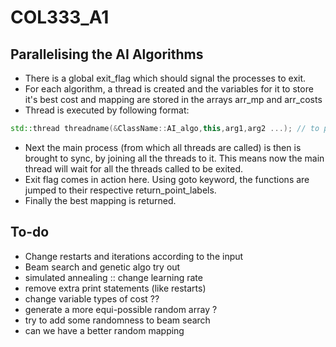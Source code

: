 # COL333_A1

## Parallelising the AI Algorithms 
 - There is a global exit_flag which should signal the processes to exit.
 - For each algorithm, a thread is created and the variables for it to store it's best cost and mapping are stored in the arrays arr_mp and arr_costs
 - Thread is executed by following format:
  
  ```c++
  std::thread threadname(&ClassName::AI_algo,this,arg1,arg2 ...); // to pass arguments by reference use ref(arg)
  ```
  - Next the main process (from which all threads are called) is then is brought to sync, by joining all the threads to it. This means now the main thread will wait for all the threads called to be exited.
  - Exit flag comes in action here. Using goto keyword, the functions are jumped to their respective return_point_labels.
  - Finally the best mapping is returned.

## To-do
- Change restarts and iterations according to the input
- Beam search and genetic algo try out
- simulated annealing :: change learning rate
- remove extra print statements (like restarts)
- change variable types of cost ??
- generate a more equi-possible random array ?
- try to add some randomness to beam search
- can we have a better random mapping
